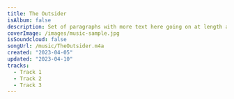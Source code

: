 ```yaml
---
title: The Outsider
isAlbum: false
description: Set of paragraphs with more text here going on at length about something interesting.
coverImage: /images/music-sample.jpg
isSoundcloud: false
songUrl: /music/TheOutsider.m4a
created: "2023-04-05"
updated: "2023-04-10"
tracks:
  - Track 1
  - Track 2
  - Track 3
---
```

